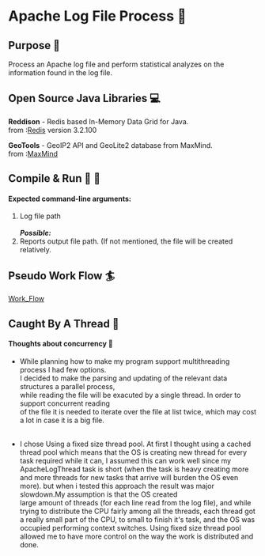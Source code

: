 # Apache Log File Process :page_facing_up:

## Purpose :dart:
Process an Apache log file and perform statistical analyzes on the information found in the log file.

## Open Source Java Libraries :computer:
**Reddison** - Redis based In-Memory Data Grid for Java. <br />
from :[Redis](https://github.com/MicrosoftArchive/redis/releases) version 3.2.100

**GeoTools** - GeoIP2 API and GeoLite2 database from MaxMind. <br />
from :[MaxMind](https://www.maxmind.com/en/home?gclid=CjwKCAjwuqfoBRAEEiwAZErCsjaLrhOjFW3PlBOJ_QoGmwfnAVpeeaujecSD4q0cy_vTZtlTqHA0uBoCVYoQAvD_BwE&rId=google)

## Compile & Run :running: :walking:
#### Expected command-line arguments:
1.	Log file path<br /><br />
_**Possible:**_<br />
2.	Reports output file path. (If not mentioned, the file will be created relatively.

## Pseudo Work Flow :surfer:
[Work_Flow](PseudoWorkFlow.pdf)

## Caught By A Thread :closed_lock_with_key:
#### Thoughts about concurrency :thought_balloon:

* While planning how to make my program support multithreading process I had few options.<br />
I decided to make the parsing and updating of the relevant data structures a parallel process, <br />
while reading the file will be exacuted by a single thread. In order to support concurrent reading <br />
of the file it is needed to iterate over the file at list twice, which may cost a lot in case it is a big file.<br /><br />

* I chose Using a fixed size thread pool. At first I thought using a cached thread pool which means that the OS is
creating new thread for every task required while it can, I assumed this can work well since my ApacheLogThread
task is short (when the task is heavy creating more and more threads for new tasks that arrive will burden the OS even more).
but when i tested this approach the result was major slowdown.My assumption is that the OS created  
large amount of threads (for each line read from the log file), and while trying to distribute the 
CPU fairly among all the threads, each thread got a really small part of the CPU, to small to 
finish it's task, and the OS was occupied performing context switches. Using fixed size thread pool 
allowed me to have more control on the way the work is distributed and done.<br />


